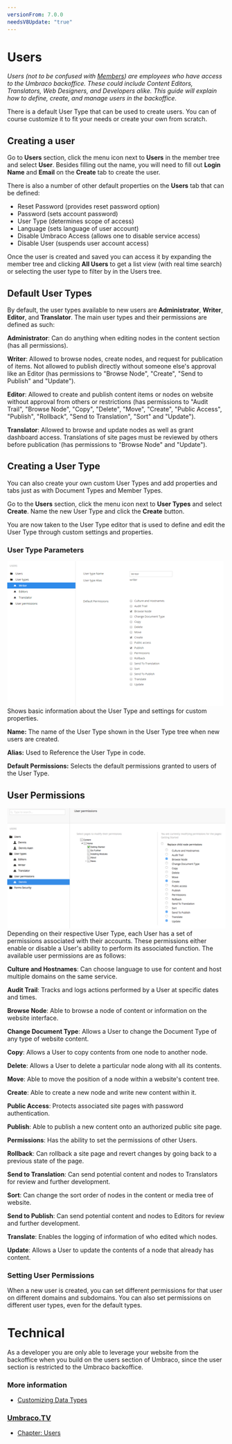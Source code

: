 ```yaml
---
versionFrom: 7.0.0
needsV8Update: "true"
---
```


# Users
*Users (not to be confused with [Members](../Members)) are employees who have access to the Umbraco backoffice. These could include Content Editors, Translators, Web Designers, and Developers alike. This guide will explain how to define, create, and manage users in the backoffice.*

There is a default User Type that can be used to create users. You can of course customize it to fit your needs or create your own from scratch.

## Creating a user
Go to __Users__ section, click the menu icon next to __Users__ in the member tree and select __User__. Besides filling out the name, you will need to fill out  __Login Name__ and __Email__ on the __Create__ tab to create the user.

There is also a number of other default properties on the __Users__ tab that can be defined:

- Reset Password (provides reset password option)
- Password (sets account password)
- User Type (determines scope of access)
- Language (sets language of user account)
- Disable Umbraco Access (allows one to disable service access)
- Disable User (suspends user account access)

Once the user is created and saved you can access it by expanding the member tree and clicking __All Users__ to get a list view (with real time search) or selecting the user type to filter by in the Users tree.

## Default User Types
By default, the user types available to new users are __Administrator__, __Writer__, __Editor__, and __Translator__. The main user types and their permissions are defined as such:

__Administrator__: Can do anything when editing nodes in the content section (has all permissions).

__Writer__: Allowed to browse nodes, create nodes, and request for publication of items. Not allowed to publish directly without someone else's approval like an Editor (has permissions to "Browse Node", "Create", "Send to Publish" and "Update").

__Editor__: Allowed to create and publish content items or nodes on website without approval from others or restrictions (has permissions to "Audit Trail", "Browse Node", "Copy", "Delete", "Move", "Create", "Public Access", "Publish", "Rollback", "Send to Translation", "Sort" and "Update").

__Translator__: Allowed to browse and update nodes as well as grant dashboard access. Translations of site pages must be reviewed by others before publication (has permissions to "Browse Node" and "Update").

## Creating a User Type
You can also create your own custom User Types and add properties and tabs just as with Document Types and Member Types.

Go to the __Users__ section, click the menu icon next to __User Types__ and select __Create__. Name the new User Type and click the __Create__ button.

You are now taken to the User Type editor that is used to define and edit the User Type through custom settings and properties.

### User Type Parameters
![User Type Info tab](images/User-Type-Info.png)
Shows basic information about the User Type and settings for custom properties.

__Name:__ The name of the User Type shown in the User Type tree when new users are created.

__Alias:__ Used to Reference the User Type in code.

__Default Permissions:__ Selects the default permissions granted to users of the User Type.

## User Permissions
![User Permission settings](images/User-Permissions.png)
Depending on their respective User Type, each User has a set of permissions associated with their accounts. These permissions either enable or disable a User's ability to perform its associated function. The available user permissions are as follows:

__Culture and Hostnames__: Can choose language to use for content and host multiple domains on the same service.

__Audit Trail__: Tracks and logs actions performed by a User at specific dates and times.

__Browse Node__: Able to browse a node of content or information on the website interface.

__Change Document Type__: Allows a User to change the Document Type of any type of website content.

__Copy__: Allows a User to copy contents from one node to another node.

__Delete__: Allows a User to delete a particular node along with all its contents.

__Move__: Able to move the position of a node within a website's content tree.

__Create__: Able to create a new node and write new content within it.

__Public Access__: Protects associated site pages with password authentication.

__Publish__: Able to publish a new content onto an authorized public site page.

__Permissions__: Has the ability to set the permissions of other Users.

__Rollback__: Can rollback a site page and revert changes by going back to a previous state of the page.

__Send to Translation__: Can send potential content and nodes to Translators for review and further development.

__Sort__: Can change the sort order of nodes in the content or media tree of website.

__Send to Publish__: Can send potential content and nodes to Editors for review and further development.

__Translate__: Enables the logging of information of who edited which nodes.

__Update__: Allows a User to update the contents of a node that already has content.

### Setting User Permissions
When a new user is created, you can set different permissions for that user on different domains and subdomains. You can also set permissions on different user types, even for the default types.

# Technical
As a developer you are only able to leverage your website from the backoffice when you build on the users section of Umbraco, since the user section is restricted to the Umbraco backoffice.

### More information
- [Customizing Data Types](../Data-Types/)

### [Umbraco.TV](https://umbraco.tv)
- [Chapter: Users](https://umbraco.tv/videos/umbraco-v7/content-editor/administrative-content/users/what-is-a-user/)
